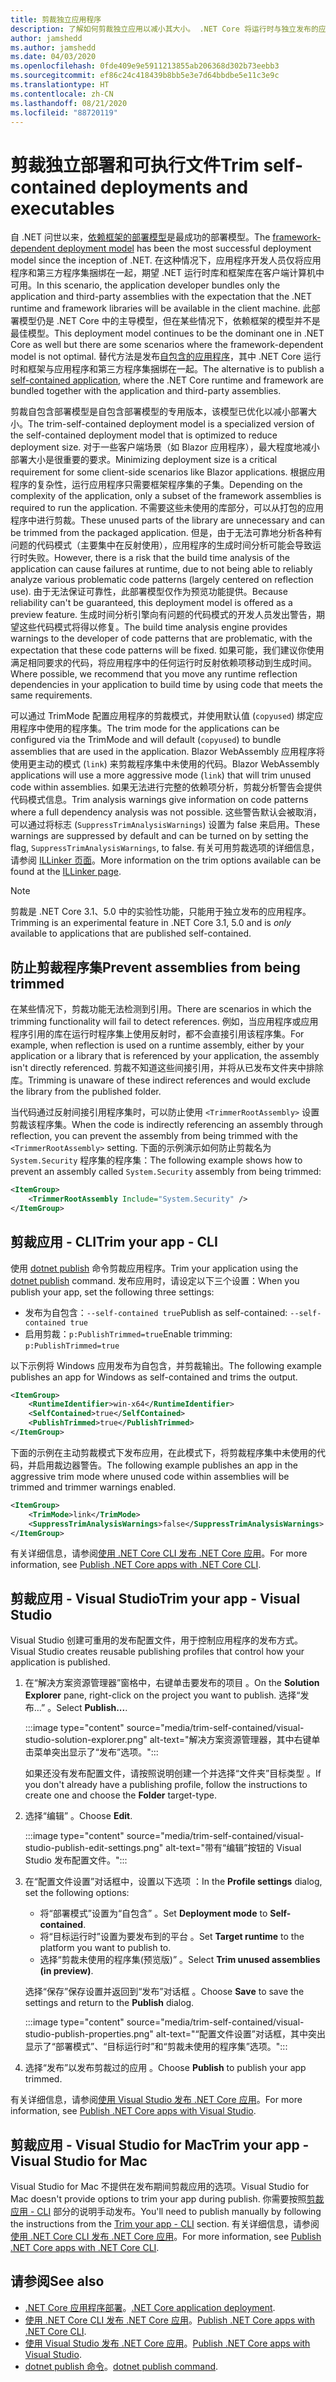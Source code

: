```yaml
---
title: 剪裁独立应用程序
description: 了解如何剪裁独立应用以减小其大小。 .NET Core 将运行时与独立发布的应用捆绑在一起，通常包含比所需更多的运行时。
author: jamshedd
ms.author: jamshedd
ms.date: 04/03/2020
ms.openlocfilehash: 0fde409e9e5911213855ab206368d302b73eebb3
ms.sourcegitcommit: ef86c24c418439b8bb5e3e7d64bbdbe5e11c3e9c
ms.translationtype: HT
ms.contentlocale: zh-CN
ms.lasthandoff: 08/21/2020
ms.locfileid: "88720119"
---
```

# <a name="trim-self-contained-deployments-and-executables"></a><span data-ttu-id="00de9-104">剪裁独立部署和可执行文件</span><span class="sxs-lookup"><span data-stu-id="00de9-104">Trim self-contained deployments and executables</span></span>

<span data-ttu-id="00de9-105">自 .NET 问世以来，[依赖框架的部署模型](index.md#publish-framework-dependent)是最成功的部署模型。</span><span class="sxs-lookup"><span data-stu-id="00de9-105">The [framework-dependent deployment model](index.md#publish-framework-dependent) has been the most successful deployment model since the inception of .NET.</span></span> <span data-ttu-id="00de9-106">在这种情况下，应用程序开发人员仅将应用程序和第三方程序集捆绑在一起，期望 .NET 运行时库和框架库在客户端计算机中可用。</span><span class="sxs-lookup"><span data-stu-id="00de9-106">In this scenario, the application developer bundles only the application and third-party assemblies with the expectation that the .NET runtime and framework libraries will be available in the client machine.</span></span> <span data-ttu-id="00de9-107">此部署模型仍是 .NET Core 中的主导模型，但在某些情况下，依赖框架的模型并不是最佳模型。</span><span class="sxs-lookup"><span data-stu-id="00de9-107">This deployment model continues to be the dominant one in .NET Core as well but there are some scenarios where the framework-dependent model is not optimal.</span></span> <span data-ttu-id="00de9-108">替代方法是发布[自包含的应用程序](index.md#publish-self-contained)，其中 .NET Core 运行时和框架与应用程序和第三方程序集捆绑在一起。</span><span class="sxs-lookup"><span data-stu-id="00de9-108">The alternative is to publish a [self-contained application](index.md#publish-self-contained), where the .NET Core runtime and framework are bundled together with the application and third-party assemblies.</span></span>

<span data-ttu-id="00de9-109">剪裁自包含部署模型是自包含部署模型的专用版本，该模型已优化以减小部署大小。</span><span class="sxs-lookup"><span data-stu-id="00de9-109">The trim-self-contained deployment model is a specialized version of the self-contained deployment model that is optimized to reduce deployment size.</span></span> <span data-ttu-id="00de9-110">对于一些客户端场景（如 Blazor 应用程序），最大程度地减小部署大小是很重要的要求。</span><span class="sxs-lookup"><span data-stu-id="00de9-110">Minimizing deployment size is a critical requirement for some client-side scenarios like Blazor applications.</span></span> <span data-ttu-id="00de9-111">根据应用程序的复杂性，运行应用程序只需要框架程序集的子集。</span><span class="sxs-lookup"><span data-stu-id="00de9-111">Depending on the complexity of the application, only a subset of the framework assemblies is required to run the application.</span></span> <span data-ttu-id="00de9-112">不需要这些未使用的库部分，可以从打包的应用程序中进行剪裁。</span><span class="sxs-lookup"><span data-stu-id="00de9-112">These unused parts of the library are unnecessary and can be trimmed from the packaged application.</span></span> <span data-ttu-id="00de9-113">但是，由于无法可靠地分析各种有问题的代码模式（主要集中在反射使用），应用程序的生成时间分析可能会导致运行时失败。</span><span class="sxs-lookup"><span data-stu-id="00de9-113">However, there is a risk that the build time analysis of the application can cause failures at runtime, due to not being able to reliably analyze various problematic code patterns (largely centered on reflection use).</span></span> <span data-ttu-id="00de9-114">由于无法保证可靠性，此部署模型仅作为预览功能提供。</span><span class="sxs-lookup"><span data-stu-id="00de9-114">Because reliability can't be guaranteed, this deployment model is offered as a preview feature.</span></span> <span data-ttu-id="00de9-115">生成时间分析引擎向有问题的代码模式的开发人员发出警告，期望这些代码模式将得以修复。</span><span class="sxs-lookup"><span data-stu-id="00de9-115">The build time analysis engine provides warnings to the developer of code patterns that are problematic, with the expectation that these code patterns will be fixed.</span></span> <span data-ttu-id="00de9-116">如果可能，我们建议你使用满足相同要求的代码，将应用程序中的任何运行时反射依赖项移动到生成时间。</span><span class="sxs-lookup"><span data-stu-id="00de9-116">Where possible, we recommend that you move any runtime reflection dependencies in your application to build time by using code that meets the same requirements.</span></span>

<span data-ttu-id="00de9-117">可以通过 TrimMode 配置应用程序的剪裁模式，并使用默认值 (`copyused`) 绑定应用程序中使用的程序集。</span><span class="sxs-lookup"><span data-stu-id="00de9-117">The trim mode for the applications can be configured via the TrimMode and will default (`copyused`) to bundle assemblies that are used in the application.</span></span> <span data-ttu-id="00de9-118">Blazor WebAssembly 应用程序将使用更主动的模式 (`link`) 来剪裁程序集中未使用的代码。</span><span class="sxs-lookup"><span data-stu-id="00de9-118">Blazor WebAssembly applications will use a more aggressive mode (`link`) that will trim unused code within assemblies.</span></span> <span data-ttu-id="00de9-119">如果无法进行完整的依赖项分析，剪裁分析警告会提供代码模式信息。</span><span class="sxs-lookup"><span data-stu-id="00de9-119">Trim analysis warnings give information on code patterns where a full dependency analysis was not possible.</span></span> <span data-ttu-id="00de9-120">这些警告默认会被取消，可以通过将标志 (`SuppressTrimAnalysisWarnings`) 设置为 false 来启用。</span><span class="sxs-lookup"><span data-stu-id="00de9-120">These warnings are suppressed by default and can be turned on by setting the flag, `SuppressTrimAnalysisWarnings`, to false.</span></span> <span data-ttu-id="00de9-121">有关可用剪裁选项的详细信息，请参阅 [ILLinker 页面](https://github.com/mono/linker/blob/master/docs/illink-options.md)。</span><span class="sxs-lookup"><span data-stu-id="00de9-121">More information on the trim options available can be found at the [ILLinker page](https://github.com/mono/linker/blob/master/docs/illink-options.md).</span></span>

> [!NOTE]
> <span data-ttu-id="00de9-122">剪裁是 .NET Core 3.1、5.0 中的实验性功能，只能用于独立发布的应用程序。</span><span class="sxs-lookup"><span data-stu-id="00de9-122">Trimming is an experimental feature in .NET Core 3.1, 5.0 and is _only_ available to applications that are published self-contained.</span></span>

## <a name="prevent-assemblies-from-being-trimmed"></a><span data-ttu-id="00de9-123">防止剪裁程序集</span><span class="sxs-lookup"><span data-stu-id="00de9-123">Prevent assemblies from being trimmed</span></span>

<span data-ttu-id="00de9-124">在某些情况下，剪裁功能无法检测到引用。</span><span class="sxs-lookup"><span data-stu-id="00de9-124">There are scenarios in which the trimming functionality will fail to detect references.</span></span> <span data-ttu-id="00de9-125">例如，当应用程序或应用程序引用的库在运行时程序集上使用反射时，都不会直接引用该程序集。</span><span class="sxs-lookup"><span data-stu-id="00de9-125">For example, when reflection is used on a runtime assembly, either by your application or a library that is referenced by your application, the assembly isn't directly referenced.</span></span> <span data-ttu-id="00de9-126">剪裁不知道这些间接引用，并将从已发布文件夹中排除库。</span><span class="sxs-lookup"><span data-stu-id="00de9-126">Trimming is unaware of these indirect references and would exclude the library from the published folder.</span></span>

<span data-ttu-id="00de9-127">当代码通过反射间接引用程序集时，可以防止使用 `<TrimmerRootAssembly>` 设置剪裁该程序集。</span><span class="sxs-lookup"><span data-stu-id="00de9-127">When the code is indirectly referencing an assembly through reflection, you can prevent the assembly from being trimmed with the `<TrimmerRootAssembly>` setting.</span></span> <span data-ttu-id="00de9-128">下面的示例演示如何防止剪裁名为 `System.Security` 程序集的程序集：</span><span class="sxs-lookup"><span data-stu-id="00de9-128">The following example shows how to prevent an assembly called `System.Security` assembly from being trimmed:</span></span>

```xml
<ItemGroup>
    <TrimmerRootAssembly Include="System.Security" />
</ItemGroup>
```

## <a name="trim-your-app---cli"></a><span data-ttu-id="00de9-129">剪裁应用 - CLI</span><span class="sxs-lookup"><span data-stu-id="00de9-129">Trim your app - CLI</span></span>

<span data-ttu-id="00de9-130">使用 [dotnet publish](../tools/dotnet-publish.md) 命令剪裁应用程序。</span><span class="sxs-lookup"><span data-stu-id="00de9-130">Trim your application using the [dotnet publish](../tools/dotnet-publish.md) command.</span></span> <span data-ttu-id="00de9-131">发布应用时，请设定以下三个设置：</span><span class="sxs-lookup"><span data-stu-id="00de9-131">When you publish your app, set the following three settings:</span></span>

- <span data-ttu-id="00de9-132">发布为自包含：`--self-contained true`</span><span class="sxs-lookup"><span data-stu-id="00de9-132">Publish as self-contained: `--self-contained true`</span></span>
- <span data-ttu-id="00de9-133">启用剪裁：`p:PublishTrimmed=true`</span><span class="sxs-lookup"><span data-stu-id="00de9-133">Enable trimming: `p:PublishTrimmed=true`</span></span>

<span data-ttu-id="00de9-134">以下示例将 Windows 应用发布为自包含，并剪裁输出。</span><span class="sxs-lookup"><span data-stu-id="00de9-134">The following example publishes an app for Windows as self-contained and trims the output.</span></span>

```xml
<ItemGroup>
    <RuntimeIdentifier>win-x64</RuntimeIdentifier>
    <SelfContained>true</SelfContained>
    <PublishTrimmed>true</PublishTrimmed>
</ItemGroup>
```

<span data-ttu-id="00de9-135">下面的示例在主动剪裁模式下发布应用，在此模式下，将剪裁程序集中未使用的代码，并启用裁边器警告。</span><span class="sxs-lookup"><span data-stu-id="00de9-135">The following example publishes an app in the aggressive trim mode where unused code within assemblies will be trimmed and  trimmer warnings enabled.</span></span>

```xml
<ItemGroup>
    <TrimMode>link</TrimMode>
    <SuppressTrimAnalysisWarnings>false</SuppressTrimAnalysisWarnings>
</ItemGroup>
```

<span data-ttu-id="00de9-136">有关详细信息，请参阅[使用 .NET Core CLI 发布 .NET Core 应用](deploy-with-cli.md)。</span><span class="sxs-lookup"><span data-stu-id="00de9-136">For more information, see [Publish .NET Core apps with .NET Core CLI](deploy-with-cli.md).</span></span>

## <a name="trim-your-app---visual-studio"></a><span data-ttu-id="00de9-137">剪裁应用 - Visual Studio</span><span class="sxs-lookup"><span data-stu-id="00de9-137">Trim your app - Visual Studio</span></span>

<span data-ttu-id="00de9-138">Visual Studio 创建可重用的发布配置文件，用于控制应用程序的发布方式。</span><span class="sxs-lookup"><span data-stu-id="00de9-138">Visual Studio creates reusable publishing profiles that control how your application is published.</span></span>

01. <span data-ttu-id="00de9-139">在“解决方案资源管理器”窗格中，右键单击要发布的项目  。</span><span class="sxs-lookup"><span data-stu-id="00de9-139">On the **Solution Explorer** pane, right-click on the project you want to publish.</span></span> <span data-ttu-id="00de9-140">选择“发布…”  。</span><span class="sxs-lookup"><span data-stu-id="00de9-140">Select **Publish...**.</span></span>

    :::image type="content" source="media/trim-self-contained/visual-studio-solution-explorer.png" alt-text="解决方案资源管理器，其中右键单击菜单突出显示了“发布”选项。":::

    <span data-ttu-id="00de9-142">如果还没有发布配置文件，请按照说明创建一个并选择“文件夹”目标类型  。</span><span class="sxs-lookup"><span data-stu-id="00de9-142">If you don't already have a publishing profile, follow the instructions to create one and choose the **Folder** target-type.</span></span>

01. <span data-ttu-id="00de9-143">选择“编辑”  。</span><span class="sxs-lookup"><span data-stu-id="00de9-143">Choose **Edit**.</span></span>

    :::image type="content" source="media/trim-self-contained/visual-studio-publish-edit-settings.png" alt-text="带有“编辑”按钮的 Visual Studio 发布配置文件。":::

01. <span data-ttu-id="00de9-145">在“配置文件设置”对话框中，设置以下选项  ：</span><span class="sxs-lookup"><span data-stu-id="00de9-145">In the **Profile settings** dialog, set the following options:</span></span>

    - <span data-ttu-id="00de9-146">将“部署模式”设置为“自包含”   。</span><span class="sxs-lookup"><span data-stu-id="00de9-146">Set **Deployment mode** to **Self-contained**.</span></span>
    - <span data-ttu-id="00de9-147">将“目标运行时”设置为要发布到的平台  。</span><span class="sxs-lookup"><span data-stu-id="00de9-147">Set **Target runtime** to the platform you want to publish to.</span></span>
    - <span data-ttu-id="00de9-148">选择“剪裁未使用的程序集(预览版)”  。</span><span class="sxs-lookup"><span data-stu-id="00de9-148">Select **Trim unused assemblies (in preview)**.</span></span>

    <span data-ttu-id="00de9-149">选择“保存”保存设置并返回到“发布”对话框   。</span><span class="sxs-lookup"><span data-stu-id="00de9-149">Choose **Save** to save the settings and return to the **Publish** dialog.</span></span>

    :::image type="content" source="media/trim-self-contained/visual-studio-publish-properties.png" alt-text="“配置文件设置”对话框，其中突出显示了“部署模式”、“目标运行时”和“剪裁未使用的程序集”选项。":::

01. <span data-ttu-id="00de9-151">选择“发布”以发布剪裁过的应用  。</span><span class="sxs-lookup"><span data-stu-id="00de9-151">Choose **Publish** to publish your app trimmed.</span></span>

<span data-ttu-id="00de9-152">有关详细信息，请参阅[使用 Visual Studio 发布 .NET Core 应用](deploy-with-vs.md)。</span><span class="sxs-lookup"><span data-stu-id="00de9-152">For more information, see [Publish .NET Core apps with Visual Studio](deploy-with-vs.md).</span></span>

## <a name="trim-your-app---visual-studio-for-mac"></a><span data-ttu-id="00de9-153">剪裁应用 - Visual Studio for Mac</span><span class="sxs-lookup"><span data-stu-id="00de9-153">Trim your app - Visual Studio for Mac</span></span>

<span data-ttu-id="00de9-154">Visual Studio for Mac 不提供在发布期间剪裁应用的选项。</span><span class="sxs-lookup"><span data-stu-id="00de9-154">Visual Studio for Mac doesn't provide options to trim your app during publish.</span></span> <span data-ttu-id="00de9-155">你需要按照[剪裁应用 - CLI](#trim-your-app---cli) 部分的说明手动发布。</span><span class="sxs-lookup"><span data-stu-id="00de9-155">You'll need to publish manually by following the instructions from the [Trim your app - CLI](#trim-your-app---cli) section.</span></span> <span data-ttu-id="00de9-156">有关详细信息，请参阅[使用 .NET Core CLI 发布 .NET Core 应用](deploy-with-cli.md)。</span><span class="sxs-lookup"><span data-stu-id="00de9-156">For more information, see [Publish .NET Core apps with .NET Core CLI](deploy-with-cli.md).</span></span>

## <a name="see-also"></a><span data-ttu-id="00de9-157">请参阅</span><span class="sxs-lookup"><span data-stu-id="00de9-157">See also</span></span>

- <span data-ttu-id="00de9-158">[.NET Core 应用程序部署](index.md)。</span><span class="sxs-lookup"><span data-stu-id="00de9-158">[.NET Core application deployment](index.md).</span></span>
- <span data-ttu-id="00de9-159">[使用 .NET Core CLI 发布 .NET Core 应用](deploy-with-cli.md)。</span><span class="sxs-lookup"><span data-stu-id="00de9-159">[Publish .NET Core apps with .NET Core CLI](deploy-with-cli.md).</span></span>
- <span data-ttu-id="00de9-160">[使用 Visual Studio 发布 .NET Core 应用](deploy-with-vs.md)。</span><span class="sxs-lookup"><span data-stu-id="00de9-160">[Publish .NET Core apps with Visual Studio](deploy-with-vs.md).</span></span>
- <span data-ttu-id="00de9-161">[dotnet publish 命令](../tools/dotnet-publish.md)。</span><span class="sxs-lookup"><span data-stu-id="00de9-161">[dotnet publish command](../tools/dotnet-publish.md).</span></span>
